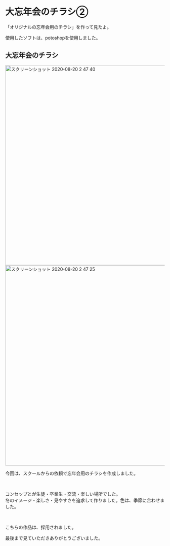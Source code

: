 <h1>大忘年会のチラシ②</h1>
<p>「オリジナルの忘年会用のチラシ」を作って見たよ。</p>
<p>使用したソフトは、potoshopを使用しました。</p>
<h2>大忘年会のチラシ</h2>
<img width="630" alt="スクリーンショット 2020-08-20 2 47 40" src="https://user-images.githubusercontent.com/69723183/90673112-332e5b00-e292-11ea-81da-e0546655db04.png">
<img width="631" alt="スクリーンショット 2020-08-20 2 47 25" src="https://user-images.githubusercontent.com/69723183/90673141-404b4a00-e292-11ea-959b-44a9a9098a9d.png">
<p>今回は、スクールからの依頼で忘年会用のチラシを作成しました。</p><br>
<p>コンセップとが生徒・卒業生・交流・楽しい場所でした。<br>冬のイメージ・楽しさ・見やすさを追求して作りました。色は、季節に合わせました。</p><br>
<p>こちらの作品は、採用されました。</p>
 <p>最後まで見ていただきありがとうございました。</p>
